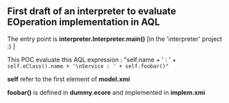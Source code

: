 First draft of an interpreter to evaluate EOperation implementation in AQL
---


The entry point is **interpreter.Interpreter.main()** [in the 'interpreter' project :) ]

This POC evaluate this AQL expression :
"self.name + ' : ' + `self.eClass().name + '\nService : ' + self.foobar()"`

**self** refer to the first element of **model.xmi**

**foobar()** is defined in **dummy.ecore** and implemented in **implem.xmi**
